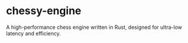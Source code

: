 # chessy-engine
A high-performance chess engine written in Rust, designed for ultra-low latency and efficiency.
